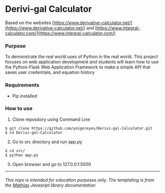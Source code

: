 # Derivi-gal Calculator
Based on the websites [https://www.derivative-calculator.net/](https://www.derivative-calculator.net/) and [https://www.integral-calculator.com/](https://www.integral-calculator.com/)

### Purpose
To demonstrate the real world uses of Python in the real world. This project
focuses on web application development and students will learn how to use the
Python-Flask Web Application Framework to make a simple API that saves user
credentials, and equation history

### Requirements
* Pip installed

### How to use
1. Clone repository using Command Line
```
$ git clone https://github.com/ynigoreyes/Derivi-gal-Calculator.git
$ cd Derivi-gal-Calculator
```
2. Go to src directory and run app.py
```
$ cd src/
$ python app.py
```
3. Open browser and go to 127.0.0.1:5000
<hr>


###### *This repo is intended for education purposes only. The templating is from the [Mathjax](http://mathjs.org/examples/browser/pretty_printing_with_mathjax.html) Javasript library documentation*